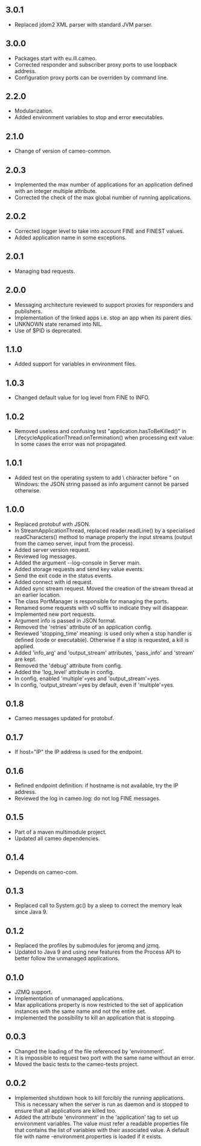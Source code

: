 3.0.1
-----

* Replaced jdom2 XML parser with standard JVM parser.

3.0.0
-----

* Packages start with eu.ill.cameo.
* Corrected responder and subscriber proxy ports to use loopback address.
* Configuration proxy ports can be overriden by command line.

2.2.0
-----

* Modularization.
* Added environment variables to stop and error executables.

2.1.0
-----

* Change of version of cameo-common.

2.0.3
-----

* Implemented the max number of applications for an application defined with an integer multiple attribute.
* Corrected the check of the max global number of running applications.


2.0.2
-----

* Corrected logger level to take into account FINE and FINEST values.
* Added application name in some exceptions.

2.0.1
-----

* Managing bad requests.

2.0.0
-----

* Messaging architecture reviewed to support proxies for responders and publishers.
* Implementation of the linked apps i.e. stop an app when its parent dies.
* UNKNOWN state renamed into NIL.
* Use of $PID is deprecated.

1.1.0
-----

* Added support for variables in environment files.

1.0.3
-----

* Changed default value for log level from FINE to INFO.

1.0.2
-----

* Removed useless and confusing test "application.hasToBeKilled()" in LifecycleApplicationThread.onTermination() when processing exit value: In some cases the error was not propagated.

1.0.1
-----

* Added test on the operating system to add \ character before " on Windows: the JSON string passed as info argument cannot be parsed otherwise.

1.0.0
-----

* Replaced protobuf with JSON.
* In StreamApplicationThread, replaced reader.readLine() by a specialised readCharacters() method to manage properly the input streams (output from the cameo server, input from the process).
* Added server version request.
* Reviewed log messages.
* Added the argument --log-console in Server main.
* Added storage requests and send key value events.
* Send the exit code in the status events.
* Added connect with id request.
* Added sync stream request. Moved the creation of the stream thread at an earlier location.
* The class PortManager is responsible for managing the ports.
* Renamed some requests with v0 suffix to indicate they will disappear.
* Implemented new port requests.
* Argument info is passed in JSON format.
* Removed the 'retries' attribute of an application config.
* Reviewed 'stopping\_time' meaning: is used only when a stop handler is defined (code or executable). Otherwise if a stop is requested, a kill is applied.
* Added 'info\_arg' and 'output\_stream' attributes, 'pass_info' and 'stream' are kept. 
* Removed the 'debug' attribute from config.
* Added the 'log\_level' attribute in config.
* In config, enabled 'multiple'=yes and 'output\_stream'=yes.
* In config, 'output\_stream'=yes by default, even if 'multiple'=yes.

0.1.8
-----

* Cameo messages updated for protobuf.

0.1.7
-----

* If host="IP" the IP address is used for the endpoint.

0.1.6
-----

* Refined endpoint definition: if hostname is not available, try the IP address.
* Reviewed the log in cameo.log: do not log FINE messages.

0.1.5
-----

* Part of a maven multimodule project.
* Updated all cameo dependencies.

0.1.4
-----

* Depends on cameo-com.

0.1.3
-----

* Replaced call to System.gc() by a sleep to correct the memory leak since Java 9.

0.1.2
-----

* Replaced the profiles by submodules for jeromq and jzmq.
* Updated to Java 9 and using new features from the Process API to better follow the unmanaged applications.

0.1.0
-----

* JZMQ support.
* Implementation of unmanaged applications.
* Max applications property is now restricted to the set of application instances with the same name and not the entire set.
* Implemented the possibility to kill an application that is stopping.

0.0.3
-----

* Changed the loading of the file referenced by 'environment'.
* It is impossible to request two port with the same name without an error.
* Moved the basic tests to the cameo-tests project.

0.0.2
-----

* Implemented shutdown hook to kill forcibly the running applications. This is necessary when the server is run as daemon and is stopped to ensure that all applications are killed too.
* Added the attribute 'environment' in the 'application' tag to set up environment variables. The value must refer a readable properties file that contains the list of variables with their associated value. A default file with name <application name>-environment.properties is loaded if it exists. 